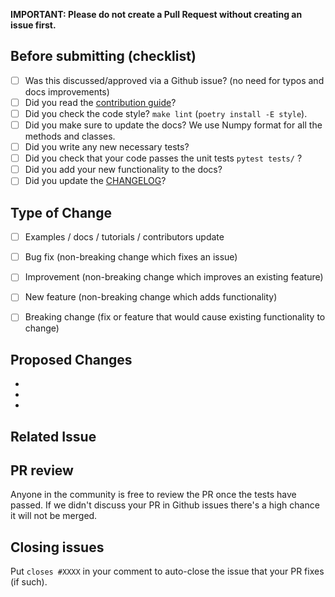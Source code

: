 **IMPORTANT: Please do not create a Pull Request without creating an issue first.**

## Before submitting (checklist)

- [ ] Was this discussed/approved via a Github issue? (no need for typos and docs improvements)
- [ ] Did you read the [contribution guide](https://github.com/tinkoff-ai/etna-ts/blob/master/CONTRIBUTING.md)?
- [ ] Did you check the code style? `make lint` (`poetry install -E style`).
- [ ] Did you make sure to update the docs? We use Numpy format for all the methods and classes.
- [ ] Did you write any new necessary tests?
- [ ] Did you check that your code passes the unit tests `pytest tests/` ? 
- [ ] Did you add your new functionality to the docs?
- [ ] Did you update the [CHANGELOG](https://github.com/tinkoff-ai/etna-ts/blob/master/CHANGELOG.md)?

<!-- For CHANGELOG separate each item in unreleased section by blank line to reduce collisions -->

## Type of Change

<!-- Mark with an `x` all the checkboxes that apply (like `[x]`) -->

- [ ] Examples / docs / tutorials / contributors update
- [ ] Bug fix (non-breaking change which fixes an issue)
- [ ] Improvement (non-breaking change which improves an existing feature)
- [ ] New feature (non-breaking change which adds functionality)
- [ ] Breaking change (fix or feature that would cause existing functionality to change)


## Proposed Changes
<!-- Add a more detailed description of the changes if needed. 
No need for typos and docs improvements  -->

  -
  -
  -



## Related Issue

<!-- Link Issue here. -->


## PR review

Anyone in the community is free to review the PR once the tests have passed.
If we didn't discuss your PR in Github issues there's a high chance it will not be merged.

<!-- Thank you for your contribution! -->

## Closing issues

Put `closes #XXXX` in your comment to auto-close the issue that your PR fixes (if such).
